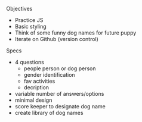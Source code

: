 Objectives

- Practice JS
- Basic styling
- Think of some funny dog names for future puppy
- Iterate on Github (version control)

Specs
- 4 questions
    - people person or dog person
    - gender identification
    - fav activities
    - decription
- variable number of answers/options
- minimal design
- score keeper to designate dog name
- create library of dog names